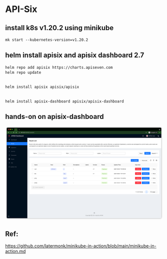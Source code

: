 # API-Six


## install  k8s v1.20.2  using minikube


```
mk start --kubernetes-version=v1.20.2
```



## helm install apisix and apisix dashboard 2.7

```
helm repo add apisix https://charts.apiseven.com
helm repo update


```
```
helm install apisix apisix/apisix

```
```

helm install apisix-dashboard apisix/apisix-dashboard

```

##  hands-on on apisix-dashboard


![main](_image/main.png)



##  Ref:

https://github.com/latermonk/minikube-in-action/blob/main/minikube-in-action.md


